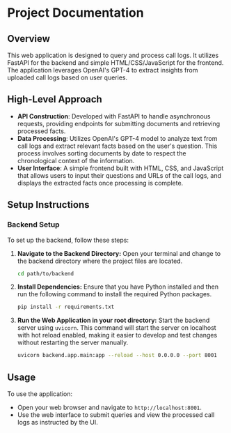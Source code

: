 # Project Documentation

## Overview

This web application is designed to query and process call logs. It utilizes FastAPI for the backend and simple HTML/CSS/JavaScript for the frontend. The application leverages OpenAI's GPT-4 to extract insights from uploaded call logs based on user queries.

## High-Level Approach
- **API Construction**: Developed with FastAPI to handle asynchronous requests, providing endpoints for submitting documents and retrieving processed facts.
- **Data Processing**: Utilizes OpenAI's GPT-4 model to analyze text from call logs and extract relevant facts based on the user's question. This process involves sorting documents by date to respect the chronological context of the information.
- **User Interface**: A simple frontend built with HTML, CSS, and JavaScript that allows users to input their questions and URLs of the call logs, and displays the extracted facts once processing is complete.

## Setup Instructions

### Backend Setup

To set up the backend, follow these steps:

1. **Navigate to the Backend Directory:**
   Open your terminal and change to the backend directory where the project files are located.

   ```bash
   cd path/to/backend
   ```

2. **Install Dependencies:**
   Ensure that you have Python installed and then run the following command to install the required Python packages.

   ```bash
   pip install -r requirements.txt
   ```

3. **Run the Web Application in your root directory:**
   Start the backend server using `uvicorn`. This command will start the server on localhost with hot reload enabled, making it easier to develop and test changes without restarting the server manually.

   ```bash
   uvicorn backend.app.main:app --reload --host 0.0.0.0 --port 8001
   ```

## Usage

To use the application:

- Open your web browser and navigate to `http://localhost:8001`.
- Use the web interface to submit queries and view the processed call logs as instructed by the UI.



